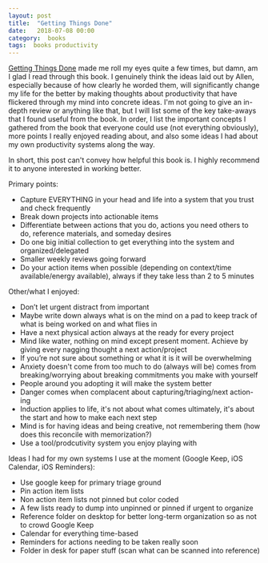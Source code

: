 ```yaml
---
layout: post
title:  "Getting Things Done"
date:   2018-07-08 00:00
category:  books
tags:  books productivity
---
```


[Getting Things Done](https://gettingthingsdone.com/) made me roll my eyes quite a few times, but damn, am I glad I read through this book. I genuinely think the ideas laid out by Allen, especially because of how clearly he worded them, will significantly change my life for the better by making thoughts about productivity that have flickered through my mind into concrete ideas. I'm not going to give an in-depth review or anything like that, but I will list some of the key take-aways that I found useful from the book. In order, I list the important concepts I gathered from the book that everyone could use (not everything obviously), more points I really enjoyed reading about, and also some ideas I had about my own productivity systems along the way.

In short, this post can't convey how helpful this book is. I highly recommend it to anyone interested in working better.

Primary points:

* Capture EVERYTHING in your head and life into a system that you trust and check frequently
* Break down projects into actionable items
* Differentiate between actions that you do, actions you need others to do, reference materials, and someday desires
* Do one big initial collection to get everything into the system and organized/delegated
* Smaller weekly reviews going forward
* Do your action items when possible (depending on context/time available/energy available), always if they take less than 2 to 5 minutes

Other/what I enjoyed:

* Don’t let urgent distract from important
* Maybe write down always what is on the mind on a pad to keep track of what is being worked on and what flies in
* Have a next physical action always at the ready for every project
* Mind like water, nothing on mind except present moment. Achieve by giving every nagging thought a next action/project
* If you’re not sure about something or what it is it will be overwhelming
* Anxiety doesn't come from too much to do (always will be) comes from breaking/worrying about breaking commitments you make with yourself
* People around you adopting it will make the system better
* Danger comes when complacent about capturing/triaging/next action-ing
* Induction applies to life, it's not about what comes ultimately, it's about the start and how to make each next step
* Mind is for having ideas and being creative, not remembering them (how does this reconcile with memorization?)
* Use a tool/prodcutivity system you enjoy playing with

Ideas I had for my own systems I use at the moment (Google Keep, iOS Calendar, iOS Reminders):

* Use google keep for primary triage ground
* Pin action item lists
* Non action item lists not pinned but color coded
* A few lists ready to dump into unpinned or pinned if urgent to organize
* Reference folder on desktop for better long-term organization so as not to crowd Google Keep
* Calendar for everything time-based
* Reminders for actions needing to be taken really soon
* Folder in desk for paper stuff (scan what can be scanned into reference)